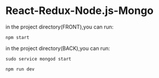 # React-Redux-Node.js-Mongo
in the project directory(FRONT),you can run:


    npm start 


in the project directory(BACK),you can run:

    sudo service mongod start
    
    npm run dev
